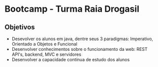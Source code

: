 # Bootcamp - Turma Raia Drogasil

## Objetivos

- Desevolver os alunos em java, dentre seus 3 paradigmas: Imperativo, Orientado a Objetos e Funcional
- Desenvolver conhecimentos sobre o funcionamento da web: REST API's, backend, MVC e servidores
- Desenvolver a capacidade contínua de estudo dos alunos
